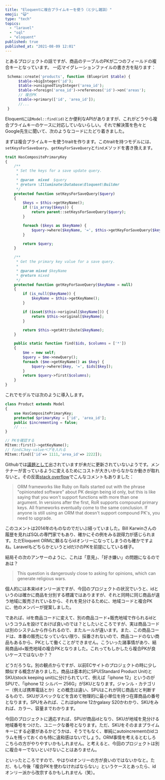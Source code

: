 ```yaml
---
title: "Eloquentに複合プライムキーを使う（と少し雑談）"
emoji: "😺"
type: "tech"
topics:
  - "laravel"
  - "sql"
  - "eloquent"
published: true
published_at: "2021-08-09 12:01"
---
```


とあるプロジェクトの話ですが、商品のテーブルのPKが二つのフィールドの複合キーとなっています。
一応マイグレーションファイルの書き方を貼ります：
```php
 Schema::create('products', function (Blueprint $table) {
      $table->bigInteger('id');
      $table->unsignedTinyInteger('area_id');
      $table->foreign('area_id')->references('id')->on('areas');
      // 複合PK
      $table->primary(['id', 'area_id']);
      //...
 }     
```

Eloquentには`Model::find(id)`とか便利なAPIがありますが、これがどうやら複合プライムキーのケースに対応していないらしい。それで解決策を色々とGoogle先生に聞いて、次のようなコードにたどり着きました。

まずは複合プライムキーを使うtraitを作ります。このtraitを持つモデルには、`setKeysForSaveQuery`、`getKeyForSaveQuery`と`find`メソッドを書き換えます。

```php
trait HasCompositePrimaryKey
{
    /**
     * Set the keys for a save update query.
     *
     * @param  mixed  $query
     * @return \Illuminate\Database\Eloquent\Builder
     */
    protected function setKeysForSaveQuery($query)
    {
        $keys = $this->getKeyName();
        if (!is_array($keys)) {
            return parent::setKeysForSaveQuery($query);
        }

        foreach ($keys as $keyName) {
            $query->where($keyName, '=', $this->getKeyForSaveQuery($keyName));
        }

        return $query;
    }

    /**
     * Get the primary key value for a save query.
     *
     * @param mixed $keyName
     * @return mixed
     */
    protected function getKeyForSaveQuery($keyName = null)
    {
        if (is_null($keyName)) {
            $keyName = $this->getKeyName();
        }

        if (isset($this->original[$keyName])) {
            return $this->original[$keyName];
        }

        return $this->getAttribute($keyName);
    }

    public static function find($ids, $columns = ['*'])
    {
        $me = new self;
        $query = $me->newQuery();
        foreach ($me->getKeyName() as $key) {
            $query->where($key, '=', $ids[$key]);
        }
        return $query->first($columns);
    }
}
```

これでモデルでは次のように導入します。

```php
class Product extends Model
{
    use HasCompositePrimaryKey;
    protected $primaryKey = ['id', 'area_id'];
    public $incrementing = false;
    // ...
}

// PKを確認する
MItem::first()->getKeyName();
// findにkey-valueペアを入れる
MItem::find(['id'=> 1111,'area_id'=> 2222]);
```

Githubでは[議題として](https://github.com/laravel/ideas/issues/1699)出されていますが未だに更新されていないようです。メンテナーが言っているように変えるためにコストが大きいからなかなか動きが取れないと。その反面[stack overflow](https://stackoverflow.com/questions/26078535/composite-primary-keys-is-it-good-or-bad)でこんなコメントもありました：

> ORM frameworks like Ruby on Rails started out with the phrase "opinionated software" about PK design being id only, but this is like saying that you won't support functions with more than one argument. In versions after the first, RoR supports compound primary keys. All frameworks eventually come to the same conclusion. If anyone is still using an ORM that doesn't support compound PK's, you need to upgrade. 

このコメントは2014年のものなのでだいぶ経っていました。Bill Karwinさんの履歴を見ればSQLの専門家でもあり、確かにその例をみる説得力が感じられます。ただEloquent ORMに頼るならidオンリーになってしまうのも確かですよね。LaravelもどちらかというとidだけのPKを前提にしている様子。

結局その次のアンサーのように、これは「意見」、「好き嫌い」の問題になるのであは？
> This question is dangerously close to asking for opinions, which can generate religious wars. 

個人的には本来idオンリー派ですが、今回のプロジェクトの状況でいうと、idというのは確かに商品を分別する標識ではありますが、それと同時に同じ商品が違う地域に販売されているから、それを見分けるために、地域コードと複合PKに、他のメンバーが提案しました。

であれば、idを商品コードに変えて、別の商品コード+販売地域で作られるidというコラムを設けておけば良いのでは？としたいところですが、実は商品コードは別のシステムから作られるので、またルールが違います。また、この商品コードは、本番の販売になっていない限り、採番されないので、商品コードのない商品もあるから、PKとして働くことができません。こういった諸事情があり、結局商品id+販売地域の複合PKとなりました。これってもしかしたら複合PKが良いケースではないか？？

どうだろうな。別の観点からですが、以前ECサイトのプロジェクトの時に少し類似する概念がありました。商品は基本的にSPU(Standard Product Unit)とSKU(stock keeping unit)に分けられていて、例えば「iphone 12」というのがSPUで、「iphone 12 シルバー 256G」がSKUとなります。ジャンル・カテゴリー（例えば携帯電話とか）との概念は違い、SPUはこれが同じ商品だと判断するもので、SKUがスペックなどを含めて物理的に最小単位を持つ在庫商品の番号となります。SPUをみれば、これはiphone 12かgalaxy S20かわかり、SKUをみれば、カラー、容量までわかります。

今回のプロジェクトに適応すれば、SPUが商品idとなり、SKUが地域を見分ける地域番号をつけた、ユニークな番号となります。ただ、SKUをそのままプライムキーにする必要があるかどうかは、そうでもなく、単純にautoincrementのidコラムを残っておくのも特に違和感はないでしょう。ORM事情を考えるとむしろこちらの方がやりやすいかもしれません。と考えると、今回のプロジェクトは別に複合キーでないといけないことはありません。

といったところですので、やはりidオンリーの方が良いのではないかなと。ただ、もし今後「複合PKを使わなければならない」というケースとあったら、idオンリー派から改宗するかもしれません（笑）。